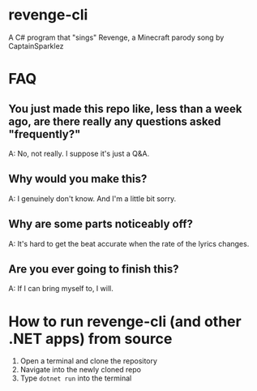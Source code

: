 # revenge-cli 
A C# program that "sings" Revenge, a Minecraft parody song by CaptainSparklez 

# FAQ
## You just made this repo like, less than a week ago, are there really any questions asked "frequently?"

A: No, not really. I suppose it's just a Q&A.


## Why would you make this?

A: I genuinely don't know. And I'm a little bit sorry.


## Why are some parts noticeably off?

A: It's hard to get the beat accurate when the rate of the lyrics changes.

## Are you ever going to finish this?

A: If I can bring myself to, I will.

# How to run revenge-cli (and other .NET apps) from source
1. Open a terminal and clone the repository
2. Navigate into the newly cloned repo
3. Type `dotnet run` into the terminal
